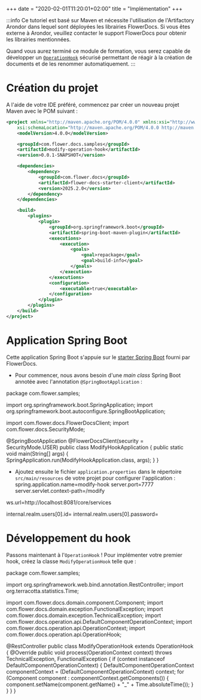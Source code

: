 +++
 date = "2020-02-01T11:20:01+02:00"
title = "Implémentation"
+++

:::info
Ce tutoriel est basé sur Maven et nécessite l'utilisation de l'Artifactory Arondor dans lequel sont déployées les librairies FlowerDocs.
Si vous êtes externe à Arondor, veuillez contacter le support FlowerDocs pour obtenir les librairies mentionnées.

Quand vous aurez terminé ce module de formation, vous serez capable de développer un [`OperationHook`](broken-link.md) sécurisé permettant de réagir à la création de documents et de les renommer automatiquement.
:::

# Création du projet

A l'aide de votre IDE préféré, commencez par créer un nouveau projet Maven avec le POM suivant : 

```xml
<project xmlns="http://maven.apache.org/POM/4.0.0" xmlns:xsi="http://www.w3.org/2001/XMLSchema-instance"
	xsi:schemaLocation="http://maven.apache.org/POM/4.0.0 http://maven.apache.org/xsd/maven-4.0.0.xsd">
	<modelVersion>4.0.0</modelVersion>

    <groupId>com.flower.docs.samples</groupId>
    <artifactId>modify-operation-hook</artifactId>
    <version>0.0.1-SNAPSHOT</version>

	<dependencies>
		<dependency>
			<groupId>com.flower.docs</groupId>
			<artifactId>flower-docs-starter-client</artifactId>
			<version>2025.2.0</version>
		</dependency>
	</dependencies>

	<build>
		<plugins>
			<plugin>
				<groupId>org.springframework.boot</groupId>
				<artifactId>spring-boot-maven-plugin</artifactId>
				<executions>
					<execution>
						<goals>
							<goal>repackage</goal>
							<goal>build-info</goal>
						</goals>
					</execution>
				</executions>
				<configuration>
					<executable>true</executable>
				</configuration>
			</plugin>
		</plugins>
	</build>
</project>
```

# Application Spring Boot

Cette application Spring Boot s'appuie sur le [starter Spring Boot](broken-link.md) fourni par FlowerDocs.

* Pour commencer, nous avons besoin d'une _main class_ Spring Boot annotée avec l'annotation `@SpringBootApplication` : 

package com.flower.samples;

import org.springframework.boot.SpringApplication;
import org.springframework.boot.autoconfigure.SpringBootApplication;

import com.flower.docs.FlowerDocsClient;
import com.flower.docs.SecurityMode;

@SpringBootApplication
@FlowerDocsClient(security = SecurityMode.USER)
public class ModifyHookApplication
{
    public static void main(String[] args)
    {
        SpringApplication.run(ModifyHookApplication.class, args);
    }
}

* Ajoutez ensuite le fichier `application.properties` dans le répertoire `src/main/resources` de votre projet pour configurer l'application : 
spring.application.name=modify-hook
server.port=7777
server.servlet.context-path=/modify

ws.url=http://localhost:8081/core/services

internal.realm.users[0].id=<user>
internal.realm.users[0].password=<password>








# Développement du hook

Passons maintenant à l'`OperationHook` ! Pour implémenter votre premier hook, créez la classe `ModifyOperationHook` telle que : 

package com.flower.samples;

import org.springframework.web.bind.annotation.RestController;
import org.terracotta.statistics.Time;

import com.flower.docs.domain.component.Component;
import com.flower.docs.domain.exception.FunctionalException;
import com.flower.docs.domain.exception.TechnicalException;
import com.flower.docs.operation.api.DefaultComponentOperationContext;
import com.flower.docs.operation.api.OperationContext;
import com.flower.docs.operation.api.OperationHook;

@RestController
public class ModifyOperationHook extends OperationHook
{
    @Override
    public void process(OperationContext context) throws TechnicalException, FunctionalException
    {
        if (context instanceof DefaultComponentOperationContext)
        {
            DefaultComponentOperationContext componentContext = (DefaultComponentOperationContext) context;
            for (Component component : componentContext.getComponents())
            {
                component.setName(component.getName() + "_" + Time.absoluteTime());
            }
        }
    }
}







